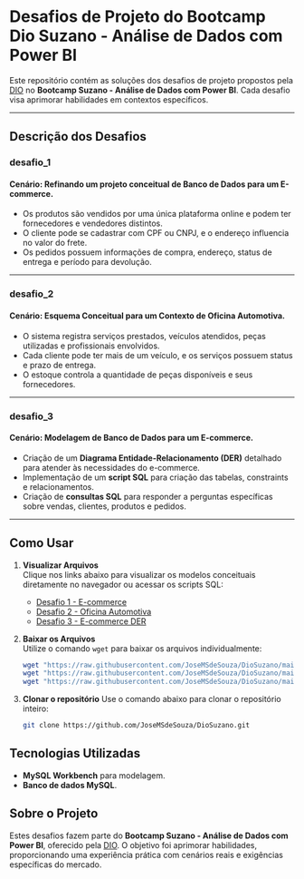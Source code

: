 # **Desafios de Projeto do Bootcamp Dio Suzano - Análise de Dados com Power BI**

Este repositório contém as soluções dos desafios de projeto propostos pela [DIO](https://www.dio.me/) no **Bootcamp Suzano - Análise de Dados com Power BI**. Cada desafio visa aprimorar habilidades em contextos específicos.

---

## **Descrição dos Desafios**

### **desafio_1**
#### Cenário: Refinando um projeto conceitual de Banco de Dados para um E-commerce.
- Os produtos são vendidos por uma única plataforma online e podem ter fornecedores e vendedores distintos.
- O cliente pode se cadastrar com CPF ou CNPJ, e o endereço influencia no valor do frete.
- Os pedidos possuem informações de compra, endereço, status de entrega e período para devolução.

---

### **desafio_2**
#### Cenário: Esquema Conceitual para um Contexto de Oficina Automotiva.
- O sistema registra serviços prestados, veículos atendidos, peças utilizadas e profissionais envolvidos.
- Cada cliente pode ter mais de um veículo, e os serviços possuem status e prazo de entrega.
- O estoque controla a quantidade de peças disponíveis e seus fornecedores.

---

### **desafio_3**
#### Cenário: Modelagem de Banco de Dados para um E-commerce.
- Criação de um **Diagrama Entidade-Relacionamento (DER)** detalhado para atender às necessidades do e-commerce.
- Implementação de um **script SQL** para criação das tabelas, constraints e relacionamentos.
- Criação de **consultas SQL** para responder a perguntas específicas sobre vendas, clientes, produtos e pedidos.

---

## **Como Usar**

1. **Visualizar Arquivos**  
   Clique nos links abaixo para visualizar os modelos conceituais diretamente no navegador ou acessar os scripts SQL:  
   - [Desafio 1 - E-commerce](https://github.com/JoseMSdeSouza/DioSuzano/blob/main/desafio_1-refinando_projeto_conceitual_bd-ecommerce.png)
   - [Desafio 2 - Oficina Automotiva](https://github.com/JoseMSdeSouza/DioSuzano/blob/main/desafio_2-esquema_conceitual-oficina_automotiva.png)
   - [Desafio 3 - E-commerce DER](https://github.com/JoseMSdeSouza/DioSuzano/blob/main/desafio_3-der-ecommerce.png)

2. **Baixar os Arquivos**  
   Utilize o comando `wget` para baixar os arquivos individualmente:  
   ```bash
   wget "https://raw.githubusercontent.com/JoseMSdeSouza/DioSuzano/main/desafio_1-refinando_projeto_conceitual_bd-ecommerce.png"
   wget "https://raw.githubusercontent.com/JoseMSdeSouza/DioSuzano/main/desafio_2-esquema_conceitual-oficina_automotiva.png"
   wget "https://raw.githubusercontent.com/JoseMSdeSouza/DioSuzano/main/desafio_3-der-ecommerce.png"

3. **Clonar o repositório** 
   Use o comando abaixo para clonar o repositório inteiro:  
   ```bash
   git clone https://github.com/JoseMSdeSouza/DioSuzano.git

## Tecnologias Utilizadas
- **MySQL Workbench** para modelagem.
- **Banco de dados MySQL**.

## Sobre o Projeto
Estes desafios fazem parte do **Bootcamp Suzano - Análise de Dados com Power BI**, oferecido pela [DIO](https://www.dio.me/). O objetivo foi aprimorar habilidades, proporcionando uma experiência prática com cenários reais e exigências específicas do mercado.
